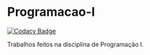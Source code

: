 # Programacao-I

[![Codacy Badge](https://api.codacy.com/project/badge/Grade/8c662567df5b4b028c998b6c6f54a437)](https://www.codacy.com/app/eduardokreve/Programacao-I?utm_source=github.com&utm_medium=referral&utm_content=eduardokreve/Programacao-I&utm_campaign=badger)

Trabalhos feitos na disciplina de Programação I.
